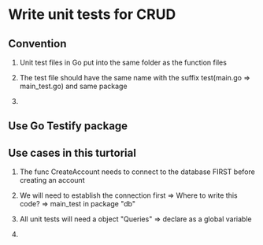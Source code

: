 # Write unit tests for CRUD

## Convention
1. Unit test files in Go put into the same folder as the function files

2. The test file should have the same name with the suffix test(main.go => main_test.go) and same package
3. 

## Use Go Testify package


## Use cases in this turtorial
1. The func CreateAccount needs to connect to the database FIRST before creating an account

2. We will need to establish the connection first => Where to write this code? => main_test in package "db"

3. All unit tests will need a object "Queries" => declare as a global variable
4. 